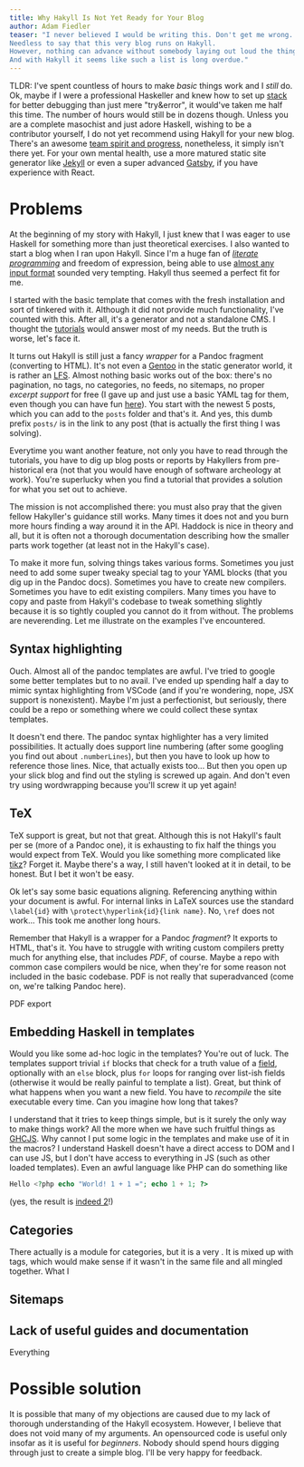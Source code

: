 ```yaml
---
title: Why Hakyll Is Not Yet Ready for Your Blog
author: Adam Fiedler
teaser: "I never believed I would be writing this. Don't get me wrong. I love both Haskell and Hakyll, which builds upon using one of the strongest conversion tools the world has known: Pandoc.
Needless to say that this very blog runs on Hakyll.
However, nothing can advance without somebody laying out loud the things that don't work.
And with Hakyll it seems like such a list is long overdue."
---
```


TLDR: I've spent countless of hours to make *basic* things work and I *still* do.
Ok, maybe if I were a professional Haskeller and knew how to set up [stack](https://docs.haskellstack.org/en/stable/README/) for better debugging than just mere "try&error", it would've taken me half this time.
The number of hours would still be in dozens though.
Unless you are a complete masochist and just adore Haskell, wishing to be a contributor yourself, I do not yet recommend using Hakyll for your new blog.
There's an awesome [team spirit and progress](https://github.com/jaspervdj/hakyll/pulls?q=is%3Apr+is%3Aclosed), nonetheless, it simply isn't there yet.
For your own mental health, use a more matured static site generator like [Jekyll](https://jekyllrb.com) or even a super advanced [Gatsby](https://www.gatsbyjs.org), if you have experience with React.

# Problems

At the beginning of my story with Hakyll, I just knew that I was eager to use Haskell for something more than just theoretical exercises.
I also wanted to start a blog when I ran upon Hakyll.
Since I'm a huge fan of [*literate programming*](https://www-cs-faculty.stanford.edu/~knuth/lp.html) and freedom of expression, being able to use [almost any input format](https://pandoc.org/) sounded very tempting.
Hakyll thus seemed a perfect fit for me.

I started with the basic template that comes with the fresh installation and sort of tinkered with it.
Although it did not provide much functionality, I've counted with this.
After all, it's a generator and not a standalone CMS.
I thought the [tutorials](https://jaspervdj.be/hakyll/tutorials.html) would answer most of my needs.
But the truth is worse, let's face it.

It turns out Hakyll is still just a fancy *wrapper* for a Pandoc fragment (converting to HTML).
It's not even a [Gentoo](https://www.gentoo.org) in the static generator world, it is rather an [LFS](http://www.linuxfromscratch.org).
Almost nothing basic works out of the box: there's no pagination, no tags, no categories, no feeds, no sitemaps, no proper *excerpt support* for free (I gave up and just use a basic YAML tag for them, even though you can have fun [here](https://jaspervdj.be/hakyll/tutorials/using-teasers-in-hakyll.html)).
You start with the newest 5 posts, which you can add to the `posts` folder and that's it.
And yes, this dumb prefix `posts/` is in the link to any post (that is actually the first thing I was solving).

Everytime you want another feature, not only you have to read through the tutorials, you have to dig up blog posts or reports by Hakyllers from pre-historical era (not that you would have enough of software archeology at work).
You're superlucky when you find a tutorial that provides a solution for what you set out to achieve.

The mission is not accomplished there: you must also pray that the given fellow Hakyller's guidance still works.
Many times it does not and you burn more hours finding a way around it in the API.
Haddock is nice in theory and all, but it is often not a thorough documentation describing how the smaller parts work together (at least not in the Hakyll's case).

To make it more fun, solving things takes various forms.
Sometimes you just need to add some super tweaky special tag to your YAML blocks (that you dig up in the Pandoc docs).
Sometimes you have to create new compilers.
Sometimes you have to edit existing compilers.
Many times you have to copy and paste from Hakyll's codebase to tweak something slightly because it is so tightly coupled you cannot do it from without.
The problems are neverending.
Let me illustrate on the examples I've encountered.

## Syntax highlighting
Ouch.
Almost all of the pandoc templates are awful.
I've tried to google some better templates but to no avail.
I've ended up spending half a day to mimic syntax highlighting from VSCode (and if you're wondering, nope, JSX support is nonexistent).
Maybe I'm just a perfectionist, but seriously, there could be a repo or something where we could collect these syntax templates.

It doesn't end there.
The pandoc syntax highlighter has a very limited possibilities.
It actually does support line numbering (after some googling you find out about `.numberLines`),
but then you have to look up how to reference those lines.
Nice, that actually exists too...
But then you open up your slick blog and find out the styling is screwed up again.
And don't even try using wordwrapping because you'll screw it up yet again!

## TeX
TeX support is great, but not that great.
Although this is not Hakyll's fault per se (more of a Pandoc one), it is exhausting to fix half the things you would expect from TeX.
Would you like something more complicated like [tikz](http://www.texample.net/tikz/examples/)?
Forget it.
Maybe there's a way, I still haven't looked at it in detail, to be honest.
But I bet it won't be easy.

Ok let's say some basic equations aligning.
Referencing anything within your document is awful.
For internal links in LaTeX sources use the standard `\label{id}` with `\protect\hyperlink{id}{link name}`.
No, `\ref` does not work... This took me another long hours.

Remember that Hakyll is a wrapper for a Pandoc *fragment*?
It exports to HTML, that's it.
You have to struggle with writing custom compilers pretty much for anything else, that includes *PDF*, of course.
Maybe a repo with common case compilers would be nice, when they're for some reason not included in the basic codebase.
PDF is not really that superadvanced (come on, we're talking Pandoc here).

PDF export

## Embedding Haskell in templates
Would you like some ad-hoc logic in the templates?
You're out of luck.
The templates support trivial `if` blocks that check for a truth value of a [field](https://jaspervdj.be/hakyll/reference/Hakyll-Web-Template.html), optionally with an `else` block, plus `for` loops for ranging over list-ish fields (otherwise it would be really painful to template a list).
Great, but think of what happens when you want a new field.
You have to *recompile* the site executable every time.
Can you imagine how long that takes?

I understand that it tries to keep things simple, but is it surely the only way to make things work?
All the more when we have such fruitful things as [GHCJS](https://github.com/ghcjs/ghcjs).
Why cannot I put some logic in the templates and make use of it in the macros?
I understand Haskell doesn't have a direct access to DOM and I can use JS, but I don't have access to everything in JS (such as other loaded templates).
Even an awful language like PHP can do something like
```php
Hello <?php echo "World! 1 + 1 ="; echo 1 + 1; ?>
```
(yes, the result is [indeed 2](https://en.wikipedia.org/wiki/Principia_Mathematica)!)

## Categories
There actually is a module for categories, but it is a very .
It is mixed up with tags, which would make sense if it wasn't in the same file and all mingled together.
What I

## Sitemaps

## Lack of useful guides and documentation
Everything

# Possible solution
It is possible that many of my objections are caused due to my lack of thorough understanding of the Hakyll ecosystem.
However, I believe that does not void many of my arguments.
An opensourced code is useful only insofar as it is useful for *beginners*.
Nobody should spend hours digging through just to create a simple blog.
I'll be very happy for feedback.
